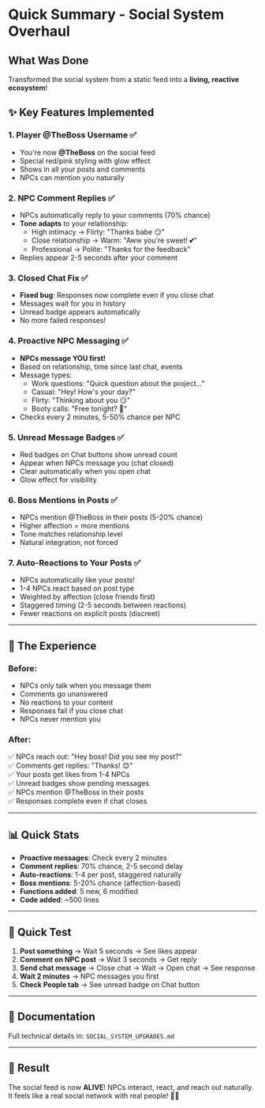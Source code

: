 # Quick Summary - Social System Overhaul

## What Was Done

Transformed the social system from a static feed into a **living, reactive ecosystem**!

## ✨ Key Features Implemented

### 1. Player @TheBoss Username ✅
- You're now **@TheBoss** on the social feed
- Special red/pink styling with glow effect
- Shows in all your posts and comments
- NPCs can mention you naturally

### 2. NPC Comment Replies ✅  
- NPCs automatically reply to your comments (70% chance)
- **Tone adapts** to your relationship:
  - High intimacy → Flirty: "Thanks babe 😏"
  - Close relationship → Warm: "Aww you're sweet! 💕"
  - Professional → Polite: "Thanks for the feedback"
- Replies appear 2-5 seconds after your comment

### 3. Closed Chat Fix ✅
- **Fixed bug**: Responses now complete even if you close chat
- Messages wait for you in history
- Unread badge appears automatically
- No more failed responses!

### 4. Proactive NPC Messaging ✅
- **NPCs message YOU first!**
- Based on relationship, time since last chat, events
- Message types:
  - Work questions: "Quick question about the project..."
  - Casual: "Hey! How's your day?"
  - Flirty: "Thinking about you 😏"
  - Booty calls: "Free tonight? 👀"
- Checks every 2 minutes, 5-50% chance per NPC

### 5. Unread Message Badges ✅
- Red badges on Chat buttons show unread count
- Appear when NPCs message you (chat closed)
- Clear automatically when you open chat
- Glow effect for visibility

### 6. Boss Mentions in Posts ✅
- NPCs mention @TheBoss in their posts (5-20% chance)
- Higher affection = more mentions
- Tone matches relationship level
- Natural integration, not forced

### 7. Auto-Reactions to Your Posts ✅
- NPCs automatically like your posts!
- 1-4 NPCs react based on post type
- Weighted by affection (close friends first)
- Staggered timing (2-5 seconds between reactions)
- Fewer reactions on explicit posts (discreet)

---

## 🎯 The Experience

### Before:
- NPCs only talk when you message them
- Comments go unanswered
- No reactions to your content
- Responses fail if you close chat
- NPCs never mention you

### After:
✅ NPCs reach out: "Hey boss! Did you see my post?"  
✅ Comments get replies: "Thanks! 😊"  
✅ Your posts get likes from 1-4 NPCs  
✅ Unread badges show pending messages  
✅ NPCs mention @TheBoss in their posts  
✅ Responses complete even if chat closes  

---

## 📊 Quick Stats

- **Proactive messages**: Check every 2 minutes
- **Comment replies**: 70% chance, 2-5 second delay
- **Auto-reactions**: 1-4 per post, staggered naturally
- **Boss mentions**: 5-20% chance (affection-based)
- **Functions added**: 5 new, 6 modified
- **Code added**: ~500 lines

---

## 🧪 Quick Test

1. **Post something** → Wait 5 seconds → See likes appear
2. **Comment on NPC post** → Wait 3 seconds → Get reply
3. **Send chat message** → Close chat → Wait → Open chat → See response
4. **Wait 2 minutes** → NPC messages you first
5. **Check People tab** → See unread badge on Chat button

---

## 📁 Documentation

Full technical details in: `SOCIAL_SYSTEM_UPGRADES.md`

---

## 🎉 Result

The social feed is now **ALIVE**! NPCs interact, react, and reach out naturally. It feels like a real social network with real people! 💬✨

